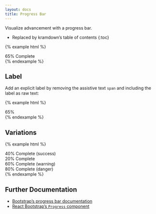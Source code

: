 ```yaml
---
layout: docs
title: Progress Bar
---
```


Visualize advancement with a progress bar.

* Replaced by kramdown’s table of contents
{:toc}

{% example html %}
<div class="progress">
    <div class="progress-bar" role="progressbar" aria-valuenow="65" aria-valuemin="0" aria-valuemax="100" style="width: 65%;">
	<span class="sr-only">65% Complete</span>
    </div>
</div>
{% endexample %}

## Label

Add an explicit label by removing the assistive text `span` and including the label as raw text:

{% example html %}
<div class="progress">
  <div class="progress-bar" role="progressbar" aria-valuenow="65" aria-valuemin="0" aria-valuemax="100" style="width: 65%;">
    65%
  </div>
</div>
{% endexample %}

## Variations

{% example html %}
<div class="progress">
    <div class="progress-bar progress-bar-success" role="progressbar" aria-valuenow="40" aria-valuemin="0" aria-valuemax="100" style="width: 40%">
        <span class="sr-only">40% Complete (success)</span>
    </div>
</div>
<div class="progress">
    <div class="progress-bar progress-bar-info" role="progressbar" aria-valuenow="20" aria-valuemin="0" aria-valuemax="100" style="width: 20%">
        <span class="sr-only">20% Complete</span>
    </div>
</div>
<div class="progress">
    <div class="progress-bar progress-bar-warning" role="progressbar" aria-valuenow="60" aria-valuemin="0" aria-valuemax="100" style="width: 60%">
        <span class="sr-only">60% Complete (warning)</span>
    </div>
</div>
<div class="progress">
    <div class="progress-bar progress-bar-danger" role="progressbar" aria-valuenow="80" aria-valuemin="0" aria-valuemax="100" style="width: 80%">
        <span class="sr-only">80% Complete (danger)</span>
    </div>
</div>
{% endexample %}

## Further Documentation

* [Bootstrap’s progress bar documentation](http://getbootstrap.com/components/#progress)
* [React Bootstrap’s `Progress` component](https://react-bootstrap.github.io/components.html#progress)
